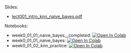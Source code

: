 Slides:

* [lect001_intro_knn_naive_bayes.pdf](https://github.com/girafe-ai/ml-course/blob/23f_basic/week0_01_naive_bayes/lect001_intro_knn_naive_bayes.pdf)

Notebooks:

* week0_01_01_naive_bayes__completed: [![Open In Colab](https://colab.research.google.com/assets/colab-badge.svg)](https://colab.research.google.com/github/girafe-ai/ml-course/blob/23f_basic/week0_01_naive_bayes/week0_01_01_naive_bayes__completed.ipynb)
* week0_01_01_naive_bayes: [![Open In Colab](https://colab.research.google.com/assets/colab-badge.svg)](https://colab.research.google.com/github/girafe-ai/ml-course/blob/23f_basic/week0_01_naive_bayes/week0_01_01_naive_bayes.ipynb)
* week0_01_02_knn_practice: [![Open In Colab](https://colab.research.google.com/assets/colab-badge.svg)](https://colab.research.google.com/github/girafe-ai/ml-course/blob/23f_basic/week0_01_naive_bayes/week0_01_02_knn_practice.ipynb)

